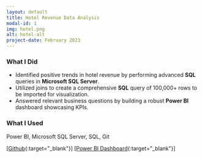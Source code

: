 ```yaml
---
layout: default
title: Hotel Revenue Data Analysis
modal-id: 1
img: hotel.png
alt: hotel-alt
project-date: February 2023
---
```


### What I Did
- Identified positive trends in hotel revenue by performing advanced **SQL** queries in **Microsoft SQL Server**.
- Utilized joins to create a comprehensive **SQL** query of 100,000+ rows  to be imported for visualization.
- Answered relevant business questions by building a robust **Power BI** dashboard showcasing KPIs.


### What I Used
Power BI, Microsoft SQL Server, SQL, Git

[[Github](https://github.com/j3li/Hotel-Revenue-Dashboard){:target="_blank"}]
[[Power BI Dashboard](https://app.powerbi.com/view?r=eyJrIjoiOWM5MDQxNzItZDg3My00MTZkLTkzNTEtOWYwNjQ0NTY0Yzk3IiwidCI6IjhhMTk4ODczLTRmZWMtNGU3Ni04MTgyLWNhNDc5ZWRiYmQ2MCIsImMiOjZ9){:target="_blank"}]
